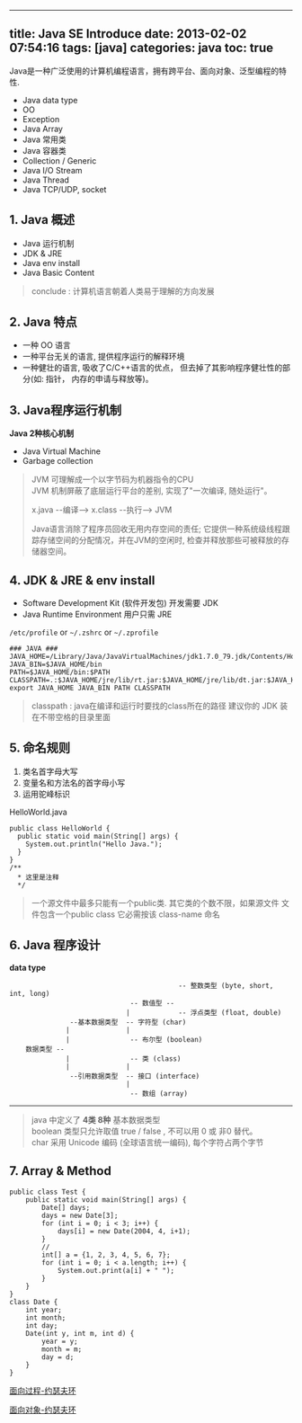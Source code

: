 
---
title: Java SE Introduce
date: 2013-02-02 07:54:16
tags: [java]
categories: java
toc: true
---

Java是一种广泛使用的计算机编程语言，拥有跨平台、面向对象、泛型编程的特性.

<!--more-->

 - Java data type
 - OO
 - Exception
 - Java Array  
 - Java 常用类 
 - Java 容器类
 - Collection / Generic
 - Java I/O Stream
 - Java Thread
 - Java TCP/UDP, socket

## 1. Java 概述

 - Java 运行机制
 - JDK & JRE
 - Java env install
 - Java Basic Content

> conclude : 计算机语言朝着人类易于理解的方向发展  
       
  
## 2. Java 特点  
 
 - 一种 OO 语言  
 - 一种平台无关的语言, 提供程序运行的解释环境  
 - 一种健壮的语言, 吸收了C/C++语言的优点， 但去掉了其影响程序健壮性的部分(如: 指针， 内存的申请与释放等)。  
  
## 3. Java程序运行机制 

**Java 2种核心机制**

 - Java Virtual Machine
 - Garbage collection
 
> JVM 可理解成一个以字节码为机器指令的CPU  
> JVM 机制屏蔽了底层运行平台的差别, 实现了"一次编译, 随处运行"。
>                                            
> x.java --编译--> x.class --执行--> JVM
>
> Java语言消除了程序员回收无用内存空间的责任; 
> 它提供一种系统级线程跟踪存储空间的分配情况，并在JVM的空闲时, 检查并释放那些可被释放的存储器空间。  
 
## 4. JDK & JRE & env install

 - Software Development Kit (软件开发包)  开发需要 JDK  
 - Java Runtime Environment  用户只需 JRE  

``/etc/profile`` or  ``~/.zshrc`` or  ``~/.zprofile``

```      
### JAVA ###
JAVA_HOME=/Library/Java/JavaVirtualMachines/jdk1.7.0_79.jdk/Contents/Home
JAVA_BIN=$JAVA_HOME/bin
PATH=$JAVA_HOME/bin:$PATH
CLASSPATH=.:$JAVA_HOME/jre/lib/rt.jar:$JAVA_HOME/jre/lib/dt.jar:$JAVA_HOME/jre/lib/tools.jar
export JAVA_HOME JAVA_BIN PATH CLASSPATH
```

> classpath : java在编译和运行时要找的class所在的路径
> 建议你的 JDK 装在不带空格的目录里面


## 5. 命名规则

 1. 类名首字母大写  
 2. 变量名和方法名的首字母小写  
 3. 运用驼峰标识   

HelloWorld.java

```
public class HelloWorld {
  public static void main(String[] args) {
    System.out.println("Hello Java.");
  }
}
/**
  * 这里是注释
  */
```

> 一个源文件中最多只能有一个public类. 其它类的个数不限，如果源文件 文件包含一个public class 它必需按该 class-name 命名  

## 6. Java 程序设计

**data type**


```
                                          -- 整数类型 (byte, short, int, long)  
                              -- 数值型 --     
                             |            -- 浮点类型 (float, double)  
               --基本数据类型  -- 字符型 (char)  
              |              |  
              |               -- 布尔型 (boolean)  
    数据类型 --                           
              |               -- 类 (class)  
              |              |  
               --引用数据类型  -- 接口 (interface)  
                             |  
                              -- 数组 (array)
```
***

> java 中定义了 **4类 8种** 基本数据类型  
> boolean 类型只允许取值 true / false , 不可以用 0 或 非0 替代。  
> char 采用 Unicode 编码 (全球语言统一编码), 每个字符占两个字节  

## 7. Array & Method

```
public class Test {  
    public static void main(String[] args) {  
        Date[] days;  
        days = new Date[3];  
        for (int i = 0; i < 3; i++) {  
            days[i] = new Date(2004, 4, i+1);  
        }
        // 
        int[] a = {1, 2, 3, 4, 5, 6, 7};  
        for (int i = 0; i < a.length; i++) {  
            System.out.print(a[i] + " ");  
        }  
    }  
}  
class Date {  
    int year;  
    int month;  
    int day;  
    Date(int y, int m, int d) {  
        year = y;  
        month = m;  
        day = d;  
    }  
}
```

[面向过程-约瑟夫环](http://blog.csdn.net/robbyo/article/details/16942921)

[面向对象-约瑟夫环](http://blog.csdn.net/robbyo/article/details/16967715)

